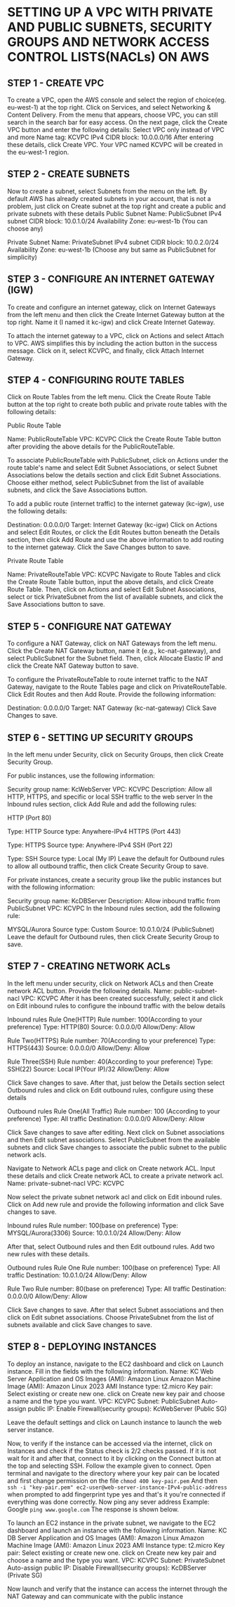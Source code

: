 # SETTING UP A VPC WITH PRIVATE AND PUBLIC SUBNETS, SECURITY GROUPS AND NETWORK ACCESS CONTROL LISTS(NACLs) ON AWS

## STEP 1 - CREATE VPC
To create a VPC, open the AWS console and select the region of choice(eg. eu-west-1) at the top right. Click on Services, and select Networking & Content Delivery. From the menu that appears, choose VPC, you can still search in the search bar for easy access. On the next page, click the Create VPC button and enter the following details:
Select VPC only instead of VPC and more
Name tag: KCVPC
IPv4 CIDR block: 10.0.0.0/16
After entering these details, click Create VPC. Your VPC named KCVPC will be created in the eu-west-1 region.

## STEP 2 - CREATE SUBNETS
Now to create a subnet, select Subnets from the menu on the left. By default AWS has already created subnets in your account, that is not a problem, just click on Create subnet at the top right and create a public and private subnets with these details
Public Subnet
Name: PublicSubnet
IPv4 subnet CIDR block: 10.0.1.0/24
Availability Zone: eu-west-1b (You can choose any)

Private Subnet
Name: PrivateSubnet
IPv4 subnet CIDR block: 10.0.2.0/24
Availability Zone: eu-west-1b (Choose any but same as PublicSubnet for simplicity)

## STEP 3 - CONFIGURE AN INTERNET GATEWAY (IGW)
To create and configure an internet gateway, click on Internet Gateways from the left menu and then click the Create Internet Gateway button at the top right. Name it (I named it kc-igw) and click Create Internet Gateway.

To attach the internet gateway to a VPC, click on Actions and select Attach to VPC. AWS simplifies this by including the action button in the success message. Click on it, select KCVPC, and finally, click Attach Internet Gateway.

## STEP 4 - CONFIGURING ROUTE TABLES
Click on Route Tables from the left menu. Click the Create Route Table button at the top right to create both public and private route tables with the following details:

Public Route Table

Name: PublicRouteTable
VPC: KCVPC
Click the Create Route Table button after providing the above details for the PublicRouteTable.

To associate PublicRouteTable with PublicSubnet, click on Actions under the route table's name and select Edit Subnet Associations, or select Subnet Associations below the details section and click Edit Subnet Associations. Choose either method, select PublicSubnet from the list of available subnets, and click the Save Associations button.

To add a public route (internet traffic) to the internet gateway (kc-igw), use the following details:

Destination: 0.0.0.0/0
Target: Internet Gateway (kc-igw)
Click on Actions and select Edit Routes, or click the Edit Routes button beneath the Details section, then click Add Route and use the above information to add routing to the internet gateway. Click the Save Changes button to save.

Private Route Table

Name: PrivateRouteTable
VPC: KCVPC
Navigate to Route Tables and click the Create Route Table button, input the above details, and click Create Route Table. Then, click on Actions and select Edit Subnet Associations, select or tick PrivateSubnet from the list of available subnets, and click the Save Associations button to save.

## STEP 5 - CONFIGURE NAT GATEWAY
To configure a NAT Gateway, click on NAT Gateways from the left menu. Click the Create NAT Gateway button, name it (e.g., kc-nat-gateway), and select PublicSubnet for the Subnet field. Then, click Allocate Elastic IP and click the Create NAT Gateway button to save.

To configure the PrivateRouteTable to route internet traffic to the NAT Gateway, navigate to the Route Tables page and click on PrivateRouteTable. Click Edit Routes and then Add Route. Provide the following information:

Destination: 0.0.0.0/0
Target: NAT Gateway (kc-nat-gateway)
Click Save Changes to save.

## STEP 6 - SETTING UP SECURITY GROUPS
In the left menu under Security, click on Security Groups, then click Create Security Group.

For public instances, use the following information:

Security group name: KcWebServer
VPC: KCVPC
Description: Allow all HTTP, HTTPS, and specific or local SSH traffic to the web server
In the Inbound rules section, click Add Rule and add the following rules:

HTTP (Port 80)

Type: HTTP
Source type: Anywhere-IPv4
HTTPS (Port 443)

Type: HTTPS
Source type: Anywhere-IPv4
SSH (Port 22)

Type: SSH
Source type: Local (My IP)
Leave the default for Outbound rules to allow all outbound traffic, then click Create Security Group to save.

For private instances, create a security group like the public instances but with the following information:

Security group name: KcDBServer
Description: Allow inbound traffic from PublicSubnet
VPC: KCVPC
In the Inbound rules section, add the following rule:

MYSQL/Aurora
Source type: Custom
Source: 10.0.1.0/24 (PublicSubnet)
Leave the default for Outbound rules, then click Create Security Group to save.


## STEP 7 - CREATING NETWORK ACLs
In the left menu under security, click on Network ACLs and then Create network ACL button. Provide the following details.
Name: public-subnet-nacl
VPC: KCVPC
After it has been created successfully, select it and click on Edit inbound rules to configure the inbound traffic with the below details

Inbound rules
Rule One(HTTP)
Rule number: 100(According to your preference)
Type: HTTP(80)
Source: 0.0.0.0/0
Allow/Deny: Allow

Rule Two(HTTPS)
Rule number: 70(According to your preference)
Type: HTTPS(443)
Source: 0.0.0.0/0
Allow/Deny: Allow

Rule Three(SSH)
Rule number: 40(According to your preference)
Type: SSH(22)
Source: Local IP(Your IP)/32
Allow/Deny: Allow

Click Save changes to save.
After that, just below the Details section select Outbound rules and click on Edit outbound rules, configure using these details

Outbound rules
Rule One(All Traffic)
Rule number: 100 (According to your preference)
Type: All traffic
Destination: 0.0.0.0/0
Allow/Deny: Allow

Click Save changes to save after editing.
Next click on Subnet associations and then Edit subnet associations. Select PublicSubnet from the available subnets and click Save changes to associate the public subnet to the public network acls.

Navigate to Network ACLs page and click on Create network ACL. Input these details and click Create network ACL to create a private network acl.
Name: private-subnet-nacl
VPC: KCVPC

Now select the private subnet network acl and click on Edit inbound rules. Click on Add new rule and provide the following information and click Save changes to save.

Inbound rules
Rule number: 100(base on preference)
Type: MYSQL/Aurora(3306)
Source: 10.0.1.0/24
Allow/Deny: Allow

After that, select Outbound rules and then Edit outbound rules. Add two new rules with these details.

Outbound rules
Rule One
Rule number: 100(base on preference)
Type: All traffic
Destination: 10.0.1.0/24
Allow/Deny: Allow

Rule Two
Rule number: 80(base on preference)
Type: All traffic
Destination: 0.0.0.0/0
Allow/Deny: Allow

Click Save changes to save. After that select Subnet associations and then click on Edit subnet associations. Choose PrivateSubnet from the list of subnets available and click Save changes to save.

## STEP 8 - DEPLOYING INSTANCES
To deploy an instance, navigate to the EC2 dashboard and click on Launch instance. Fill in the fields with the following information.
Name: KC Web Server
Application and OS Images (AMI): Amazon Linux
Amazon Machine Image (AMI): Amazon Linux 2023 AMI
Instance type: t2.micro
Key pair: Select existing or create new one. click on Create new key pair and choose a name and the type you want.
VPC: KCVPC
Subnet: PublicSubnet 
Auto-assign public IP: Enable
Firewall(security groups): KcWebServer (Public SG)

Leave the default settings and click on Launch instance to launch the web server instance.

Now, to verify if the instance can be accessed via the internet, click on Instances and check if the Status check is 2/2 checks passed. If it is not wait for it and after that, connect to it by clicking on the Connect button at the top and selecting SSH. Follow the example given to connect.
Open terminal and navigate to the directory where your key pair can be located and first change permission on the file
`chmod 400 key-pair.pem`
And then
`ssh -i "key-pair.pem" ec2-user@web-server-instance-IPv4-public-address`
when prompted to add fingerprint type yes and that's it you're connected if everything was done correctly.
Now ping any sever address
Example: Google
`ping www.google.com`
The response is shown below.

To launch an EC2 instance in the private subnet, we navigate to the EC2 dashboard and launch an instance with the following information.
Name: KC DB Server
Application and OS Images (AMI): Amazon Linux
Amazon Machine Image (AMI): Amazon Linux 2023 AMI
Instance type: t2.micro
Key pair: Select existing or create new one. click on Create new key pair and choose a name and the type you want.
VPC: KCVPC
Subnet: PrivateSubnet
Auto-assign public IP: Disable
Firewall(security groups): KcDBServer (Private SG)

Now launch and verify that the instance can access the internet through the NAT Gateway and can communicate with the public instance


